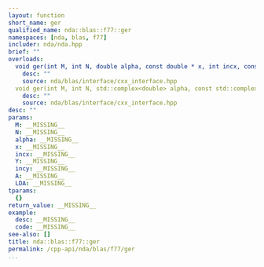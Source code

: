 ```yaml
---
layout: function
short_name: ger
qualified_name: nda::blas::f77::ger
namespaces: [nda, blas, f77]
includer: nda/nda.hpp
brief: ""
overloads:
  void ger(int M, int N, double alpha, const double * x, int incx, const double * Y, int incy, double * A, int LDA):
    desc: ""
    source: nda/blas/interface/cxx_interface.hpp
  void ger(int M, int N, std::complex<double> alpha, const std::complex<double> * x, int incx, const std::complex<double> * Y, int incy, std::complex<double> * A, int LDA):
    desc: ""
    source: nda/blas/interface/cxx_interface.hpp
desc: ""
params:
  M: __MISSING__
  N: __MISSING__
  alpha: __MISSING__
  x: __MISSING__
  incx: __MISSING__
  Y: __MISSING__
  incy: __MISSING__
  A: __MISSING__
  LDA: __MISSING__
tparams:
  {}
return_value: __MISSING__
example:
  desc: __MISSING__
  code: __MISSING__
see-also: []
title: nda::blas::f77::ger
permalink: /cpp-api/nda/blas/f77/ger
...
```


